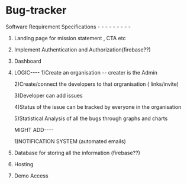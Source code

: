 # Bug-tracker

Software Requirement Specifications - - - - - - - - - 

1. Landing page for mission statement , CTA etc

2. Implement Authentication and Authorization(firebase??)

3. Dashboard
    

4. LOGIC----
    1)Create an organisation -- creater is the Admin
    
    2)Create/connect the developers to that orgranisation ( links/invite)
    
    3)Developer can add issues 
    
    4)Status of the issue can be tracked by everyone in the organisation
    
    5)Statistical Analysis of all the bugs through graphs and charts
    
    MIGHT ADD----
    
    1)NOTIFICATION SYSTEM (automated emails)
    
5. Database for storing all the information (firebase??)

6. Hosting

7. Demo Access





